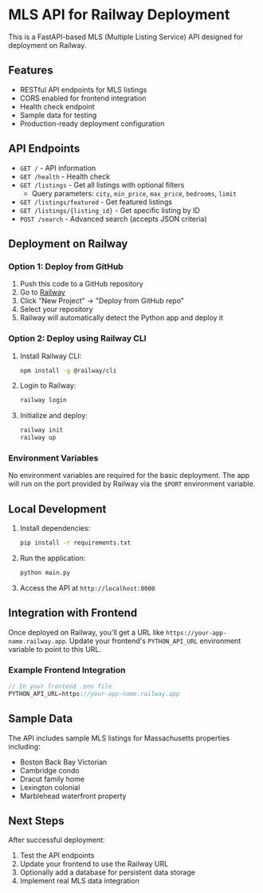 # MLS API for Railway Deployment

This is a FastAPI-based MLS (Multiple Listing Service) API designed for deployment on Railway.

## Features

- RESTful API endpoints for MLS listings
- CORS enabled for frontend integration
- Health check endpoint
- Sample data for testing
- Production-ready deployment configuration

## API Endpoints

- `GET /` - API information
- `GET /health` - Health check
- `GET /listings` - Get all listings with optional filters
  - Query parameters: `city`, `min_price`, `max_price`, `bedrooms`, `limit`
- `GET /listings/featured` - Get featured listings
- `GET /listings/{listing_id}` - Get specific listing by ID
- `POST /search` - Advanced search (accepts JSON criteria)

## Deployment on Railway

### Option 1: Deploy from GitHub

1. Push this code to a GitHub repository
2. Go to [Railway](https://railway.app)
3. Click "New Project" → "Deploy from GitHub repo"
4. Select your repository
5. Railway will automatically detect the Python app and deploy it

### Option 2: Deploy using Railway CLI

1. Install Railway CLI:
   ```bash
   npm install -g @railway/cli
   ```

2. Login to Railway:
   ```bash
   railway login
   ```

3. Initialize and deploy:
   ```bash
   railway init
   railway up
   ```

### Environment Variables

No environment variables are required for the basic deployment. The app will run on the port provided by Railway via the `$PORT` environment variable.

## Local Development

1. Install dependencies:
   ```bash
   pip install -r requirements.txt
   ```

2. Run the application:
   ```bash
   python main.py
   ```

3. Access the API at `http://localhost:8000`

## Integration with Frontend

Once deployed on Railway, you'll get a URL like `https://your-app-name.railway.app`. Update your frontend's `PYTHON_API_URL` environment variable to point to this URL.

### Example Frontend Integration

```javascript
// In your frontend .env file
PYTHON_API_URL=https://your-app-name.railway.app
```

## Sample Data

The API includes sample MLS listings for Massachusetts properties including:
- Boston Back Bay Victorian
- Cambridge condo
- Dracut family home
- Lexington colonial
- Marblehead waterfront property

## Next Steps

After successful deployment:
1. Test the API endpoints
2. Update your frontend to use the Railway URL
3. Optionally add a database for persistent data storage
4. Implement real MLS data integration
